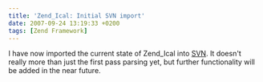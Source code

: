 ```yaml
---
title: 'Zend_Ical: Initial SVN import'
date: 2007-09-24 13:19:33 +0200
tags: [Zend Framework]
---
```


I have now imported the current state of Zend_Ical into [SVN](http://zend_ical.svn.dasprids.de/). It doesn't really more than just the first pass parsing yet, but further functionality will be added in the near future.